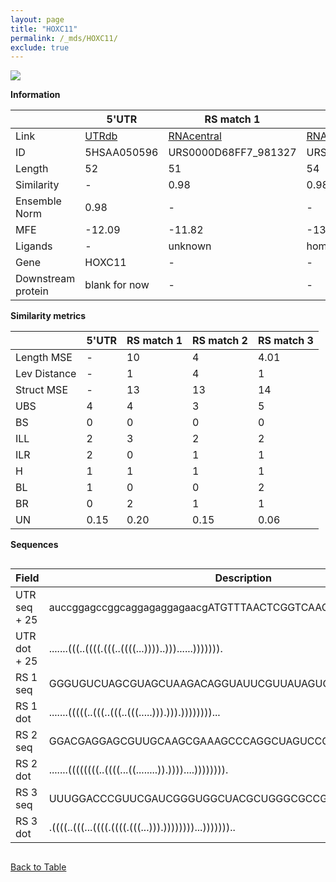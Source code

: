 ```yaml
---
layout: page
title: "HOXC11"
permalink: /_mds/HOXC11/
exclude: true
---
```




![](../../alns_9.28.22/aln_5HSAA050596_0.999.png?raw=true)


**Information**

| | 5'UTR       | RS match 1   | RS match 2  | RS match 3 |
| ---- | ----------- | ----------- | ----------- | ----------- |
| Link | <a href="http://utrdb.ba.itb.cnr.it/getutr/5HSAA050596/1" target="_blank" rel="noopener noreferrer">UTRdb</a>   | <a href="https://rnacentral.org/rna/URS0000D68FF7/981327" target="_blank" rel="noopener noreferrer">RNAcentral</a>     |<a href="https://rnacentral.org/rna/URS000080DDCD/305" target="_blank" rel="noopener noreferrer">RNAcentral</a>  | <a href="https://rnacentral.org/rna/URS0000E6035A/401562" target="_blank" rel="noopener noreferrer">RNAcentral</a>   |
| ID | 5HSAA050596     | URS0000D68FF7_981327     | URS000080DDCD_305     | URS0000E6035A_401562     |
| Length | 52     |  51    | 54   |  53    |
| Similarity | - | 0.98 | 0.98 | 0.98 |
| Ensemble Norm | 0.98 | - | - | - |
| MFE | -12.09 | -11.82 | -13.34 | -19.26 |
| Ligands | - | unknown | homocysteine | unknown |
| Gene | HOXC11 | - | - | - |
| Downstream protein | blank for now    |    -    | -  | - |


**Similarity metrics**

| | 5'UTR       | RS match 1   | RS match 2  | RS match 3 |
| ---- | ----------- | ----------- | ----------- | ----------- |
| Length MSE | - | 10 | 4 | 4.01 |
| Lev Distance | - | 1 | 4 | 1 |
| Struct MSE | - | 13 | 13 | 14 |
| UBS| 4 | 4 | 3 | 5 |
| BS | 0 | 0 | 0 | 0 |
| ILL | 2 | 3 | 2 | 2 |
| ILR | 2 | 0 | 1 | 1 |
| H | 1 | 1 | 1 | 1 |
| BL | 1 | 0 | 0 | 2 |
| BR | 0 | 2 | 1 | 1 |
| UN | 0.15 | 0.20 | 0.15 | 0.06 |

**Sequences**


<div style="overflow-x:auto;">

<table>
<colgroup>
<col width="30%" />
<col width="70%" />
</colgroup>
<thead>
<tr class="header">
<th>Field</th>
<th>Description</th>
</tr>
</thead>
<tbody>
<tr>
<td markdown="span">UTR seq + 25 </td>
<td markdown="span"> auccggagccggcaggagaggagaacgATGTTTAACTCGGTCAACCTGGGCA </td>
</tr>
<tr>
<td markdown="span">UTR dot + 25  </td>
<td markdown="span"> .......(((..((((.(((..((((...))))..)))......))))))).
</td>
</tr>


<tr>
<td markdown="span">RS 1 seq </td>
<td markdown="span"> GGGUGUCUAGCGUAGCUAAGACAGGUAUUCGUUAUAGUCGGGCCGCUAUAA
</td>
</tr>


<tr>
<td markdown="span">RS 1 dot </td>
<td markdown="span"> .......(((((..(((..(((..(((.....))).))).))))))))...
</td>
</tr>


<tr>
<td markdown="span">RS 2 seq </td>
<td markdown="span"> GGACGAGGAGCGUUGCAAGCGAAAGCCCAGGCUAGUCCGUUCAAACGGCGCUCA
</td>
</tr>


<tr>
<td markdown="span">RS 2 dot </td>
<td markdown="span"> .......((((((((..((((...((........)).))))....)))))))).
</td>
</tr>


<tr>
<td markdown="span">RS 3 seq </td>
<td markdown="span"> UUUGGACCCGUUCGAUCGGGUGGCUACGCUGGGCGCCGAUCCCCCGGCCAACU
</td>
</tr>


<tr>
<td markdown="span">RS 3 dot </td>
<td markdown="span"> .((((..(((...((((.((((.(((...))).))))))))...)))))))..
</td>
</tr>

</tbody>
</table>


</div>


[Back to Table](../../display)
